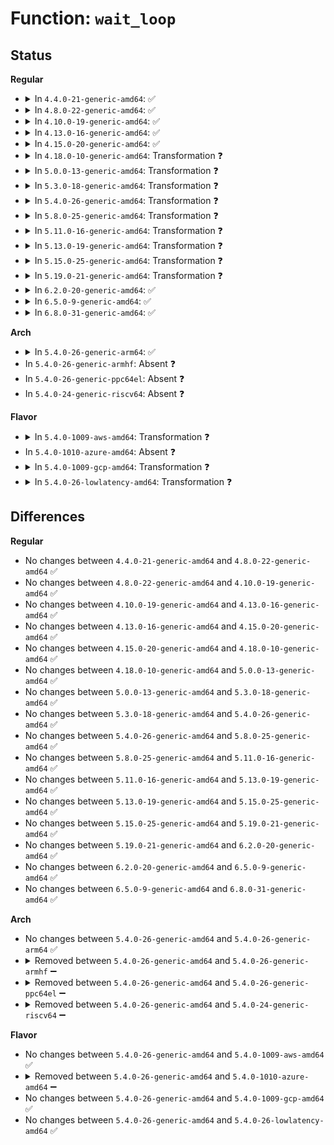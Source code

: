 # Function: <code>wait_loop</code>

## Status
<b>Regular</b>
<ul>
<li>
<details>
<summary>In <code>4.4.0-21-generic-amd64</code>: ✅</summary>

```c
bool wait_loop(long unsigned int start, unsigned int max_delay, unsigned int * seconds_waited)
```

```json
{
  "name": "wait_loop",
  "collision_type": "Unique Static",
  "inline_type": "No",
  "funcs": [
    {
      "addr": 18446744071583895984,
      "name": "wait_loop",
      "external": false,
      "loc": "drivers/xen/xenbus/xenbus_probe_frontend.c:263",
      "file": "drivers/xen/xenbus/xenbus_probe_frontend.c",
      "inline": "seen, unknown",
      "caller_inline": [],
      "caller_func": [
        "drivers/xen/xenbus/xenbus_probe_frontend.c:wait_for_devices",
        "drivers/xen/xenbus/xenbus_probe_frontend.c:wait_for_devices"
      ]
    }
  ],
  "symbols": [
    {
      "addr": 18446744071583895984,
      "name": "wait_loop",
      "section": ".text",
      "bind": "STB_LOCAL",
      "size": 143
    }
  ]
}
```
</details>
</li>
<li>
<details>
<summary>In <code>4.8.0-22-generic-amd64</code>: ✅</summary>

```c
bool wait_loop(long unsigned int start, unsigned int max_delay, unsigned int * seconds_waited)
```

```json
{
  "name": "wait_loop",
  "collision_type": "Unique Static",
  "inline_type": "No",
  "funcs": [
    {
      "addr": 18446744071584227008,
      "name": "wait_loop",
      "external": false,
      "loc": "drivers/xen/xenbus/xenbus_probe_frontend.c:256",
      "file": "drivers/xen/xenbus/xenbus_probe_frontend.c",
      "inline": "seen, unknown",
      "caller_inline": [],
      "caller_func": [
        "drivers/xen/xenbus/xenbus_probe_frontend.c:wait_for_devices",
        "drivers/xen/xenbus/xenbus_probe_frontend.c:wait_for_devices"
      ]
    }
  ],
  "symbols": [
    {
      "addr": 18446744071584227008,
      "name": "wait_loop",
      "section": ".text",
      "bind": "STB_LOCAL",
      "size": 143
    }
  ]
}
```
</details>
</li>
<li>
<details>
<summary>In <code>4.10.0-19-generic-amd64</code>: ✅</summary>

```c
bool wait_loop(long unsigned int start, unsigned int max_delay, unsigned int * seconds_waited)
```

```json
{
  "name": "wait_loop",
  "collision_type": "Unique Static",
  "inline_type": "No",
  "funcs": [
    {
      "addr": 18446744071584408464,
      "name": "wait_loop",
      "external": false,
      "loc": "drivers/xen/xenbus/xenbus_probe_frontend.c:256",
      "file": "drivers/xen/xenbus/xenbus_probe_frontend.c",
      "inline": "seen, unknown",
      "caller_inline": [],
      "caller_func": [
        "drivers/xen/xenbus/xenbus_probe_frontend.c:wait_for_devices",
        "drivers/xen/xenbus/xenbus_probe_frontend.c:wait_for_devices"
      ]
    }
  ],
  "symbols": [
    {
      "addr": 18446744071584408464,
      "name": "wait_loop",
      "section": ".text",
      "bind": "STB_LOCAL",
      "size": 143
    }
  ]
}
```
</details>
</li>
<li>
<details>
<summary>In <code>4.13.0-16-generic-amd64</code>: ✅</summary>

```c
bool wait_loop(long unsigned int start, unsigned int max_delay, unsigned int * seconds_waited)
```

```json
{
  "name": "wait_loop",
  "collision_type": "Unique Static",
  "inline_type": "No",
  "funcs": [
    {
      "addr": 18446744071584491552,
      "name": "wait_loop",
      "external": false,
      "loc": "drivers/xen/xenbus/xenbus_probe_frontend.c:255",
      "file": "drivers/xen/xenbus/xenbus_probe_frontend.c",
      "inline": "seen, unknown",
      "caller_inline": [],
      "caller_func": [
        "drivers/xen/xenbus/xenbus_probe_frontend.c:wait_for_devices",
        "drivers/xen/xenbus/xenbus_probe_frontend.c:wait_for_devices"
      ]
    }
  ],
  "symbols": [
    {
      "addr": 18446744071584491552,
      "name": "wait_loop",
      "section": ".text",
      "bind": "STB_LOCAL",
      "size": 143
    }
  ]
}
```
</details>
</li>
<li>
<details>
<summary>In <code>4.15.0-20-generic-amd64</code>: ✅</summary>

```c
bool wait_loop(long unsigned int start, unsigned int max_delay, unsigned int * seconds_waited)
```

```json
{
  "name": "wait_loop",
  "collision_type": "Unique Static",
  "inline_type": "No",
  "funcs": [
    {
      "addr": 18446744071584901920,
      "name": "wait_loop",
      "external": false,
      "loc": "drivers/xen/xenbus/xenbus_probe_frontend.c:255",
      "file": "drivers/xen/xenbus/xenbus_probe_frontend.c",
      "inline": "seen, unknown",
      "caller_inline": [],
      "caller_func": [
        "drivers/xen/xenbus/xenbus_probe_frontend.c:wait_for_devices",
        "drivers/xen/xenbus/xenbus_probe_frontend.c:wait_for_devices"
      ]
    }
  ],
  "symbols": [
    {
      "addr": 18446744071584901920,
      "name": "wait_loop",
      "section": ".text",
      "bind": "STB_LOCAL",
      "size": 143
    }
  ]
}
```
</details>
</li>
<li>
<details>
<summary>In <code>4.18.0-10-generic-amd64</code>: Transformation ❓</summary>

```c
bool wait_loop(long unsigned int start, unsigned int max_delay, unsigned int * seconds_waited)
```

```json
{
  "name": "wait_loop",
  "collision_type": "Unique Static",
  "inline_type": "No",
  "funcs": [
    {
      "addr": 0,
      "name": "wait_loop",
      "external": false,
      "loc": "drivers/xen/xenbus/xenbus_probe_frontend.c:255",
      "file": "drivers/xen/xenbus/xenbus_probe_frontend.c",
      "inline": "seen, unknown",
      "caller_inline": [],
      "caller_func": [
        "drivers/xen/xenbus/xenbus_probe_frontend.c:wait_for_devices",
        "drivers/xen/xenbus/xenbus_probe_frontend.c:wait_for_devices"
      ]
    }
  ],
  "symbols": [
    {
      "addr": 18446744071585133328,
      "name": "wait_loop",
      "section": ".text",
      "bind": "STB_LOCAL",
      "size": 67
    },
    {
      "addr": 18446744071585134763,
      "name": "wait_loop.cold.5",
      "section": ".text",
      "bind": "STB_LOCAL",
      "size": 87
    }
  ]
}
```
</details>
</li>
<li>
<details>
<summary>In <code>5.0.0-13-generic-amd64</code>: Transformation ❓</summary>

```c
bool wait_loop(long unsigned int start, unsigned int max_delay, unsigned int * seconds_waited)
```

```json
{
  "name": "wait_loop",
  "collision_type": "Unique Static",
  "inline_type": "No",
  "funcs": [
    {
      "addr": 0,
      "name": "wait_loop",
      "external": false,
      "loc": "drivers/xen/xenbus/xenbus_probe_frontend.c:255",
      "file": "drivers/xen/xenbus/xenbus_probe_frontend.c",
      "inline": "seen, unknown",
      "caller_inline": [],
      "caller_func": [
        "drivers/xen/xenbus/xenbus_probe_frontend.c:wait_for_devices",
        "drivers/xen/xenbus/xenbus_probe_frontend.c:wait_for_devices"
      ]
    }
  ],
  "symbols": [
    {
      "addr": 18446744071585244128,
      "name": "wait_loop",
      "section": ".text",
      "bind": "STB_LOCAL",
      "size": 67
    },
    {
      "addr": 18446744071585245563,
      "name": "wait_loop.cold.5",
      "section": ".text",
      "bind": "STB_LOCAL",
      "size": 87
    }
  ]
}
```
</details>
</li>
<li>
<details>
<summary>In <code>5.3.0-18-generic-amd64</code>: Transformation ❓</summary>

```c
bool wait_loop(long unsigned int start, unsigned int max_delay, unsigned int * seconds_waited)
```

```json
{
  "name": "wait_loop",
  "collision_type": "Unique Static",
  "inline_type": "No",
  "funcs": [
    {
      "addr": 0,
      "name": "wait_loop",
      "external": false,
      "loc": "drivers/xen/xenbus/xenbus_probe_frontend.c:256",
      "file": "drivers/xen/xenbus/xenbus_probe_frontend.c",
      "inline": "seen, unknown",
      "caller_inline": [],
      "caller_func": [
        "drivers/xen/xenbus/xenbus_probe_frontend.c:wait_for_devices",
        "drivers/xen/xenbus/xenbus_probe_frontend.c:wait_for_devices"
      ]
    }
  ],
  "symbols": [
    {
      "addr": 18446744071585456528,
      "name": "wait_loop",
      "section": ".text",
      "bind": "STB_LOCAL",
      "size": 67
    },
    {
      "addr": 18446744071585457930,
      "name": "wait_loop.cold",
      "section": ".text",
      "bind": "STB_LOCAL",
      "size": 85
    }
  ]
}
```
</details>
</li>
<li>
<details>
<summary>In <code>5.4.0-26-generic-amd64</code>: Transformation ❓</summary>

```c
bool wait_loop(long unsigned int start, unsigned int max_delay, unsigned int * seconds_waited)
```

```json
{
  "name": "wait_loop",
  "collision_type": "Unique Static",
  "inline_type": "No",
  "funcs": [
    {
      "addr": 0,
      "name": "wait_loop",
      "external": false,
      "loc": "drivers/xen/xenbus/xenbus_probe_frontend.c:256",
      "file": "drivers/xen/xenbus/xenbus_probe_frontend.c",
      "inline": "seen, unknown",
      "caller_inline": [],
      "caller_func": [
        "drivers/xen/xenbus/xenbus_probe_frontend.c:wait_for_devices",
        "drivers/xen/xenbus/xenbus_probe_frontend.c:wait_for_devices"
      ]
    }
  ],
  "symbols": [
    {
      "addr": 18446744071585597040,
      "name": "wait_loop",
      "section": ".text",
      "bind": "STB_LOCAL",
      "size": 67
    },
    {
      "addr": 18446744071585598442,
      "name": "wait_loop.cold",
      "section": ".text",
      "bind": "STB_LOCAL",
      "size": 85
    }
  ]
}
```
</details>
</li>
<li>
<details>
<summary>In <code>5.8.0-25-generic-amd64</code>: Transformation ❓</summary>

```c
bool wait_loop(long unsigned int start, unsigned int max_delay, unsigned int * seconds_waited)
```

```json
{
  "name": "wait_loop",
  "collision_type": "Unique Static",
  "inline_type": "No",
  "funcs": [
    {
      "addr": 0,
      "name": "wait_loop",
      "external": false,
      "loc": "drivers/xen/xenbus/xenbus_probe_frontend.c:277",
      "file": "drivers/xen/xenbus/xenbus_probe_frontend.c",
      "inline": "seen, unknown",
      "caller_inline": [],
      "caller_func": [
        "drivers/xen/xenbus/xenbus_probe_frontend.c:wait_for_devices",
        "drivers/xen/xenbus/xenbus_probe_frontend.c:wait_for_devices"
      ]
    }
  ],
  "symbols": [
    {
      "addr": 18446744071586319472,
      "name": "wait_loop",
      "section": ".text",
      "bind": "STB_LOCAL",
      "size": 66
    },
    {
      "addr": 18446744071586320980,
      "name": "wait_loop.cold",
      "section": ".text",
      "bind": "STB_LOCAL",
      "size": 85
    }
  ]
}
```
</details>
</li>
<li>
<details>
<summary>In <code>5.11.0-16-generic-amd64</code>: Transformation ❓</summary>

```c
bool wait_loop(long unsigned int start, unsigned int max_delay, unsigned int * seconds_waited)
```

```json
{
  "name": "wait_loop",
  "collision_type": "Unique Static",
  "inline_type": "No",
  "funcs": [
    {
      "addr": 0,
      "name": "wait_loop",
      "external": false,
      "loc": "drivers/xen/xenbus/xenbus_probe_frontend.c:277",
      "file": "drivers/xen/xenbus/xenbus_probe_frontend.c",
      "inline": "seen, unknown",
      "caller_inline": [],
      "caller_func": [
        "drivers/xen/xenbus/xenbus_probe_frontend.c:wait_for_devices",
        "drivers/xen/xenbus/xenbus_probe_frontend.c:wait_for_devices"
      ]
    }
  ],
  "symbols": [
    {
      "addr": 18446744071586438096,
      "name": "wait_loop",
      "section": ".text",
      "bind": "STB_LOCAL",
      "size": 66
    },
    {
      "addr": 18446744071591450589,
      "name": "wait_loop.cold",
      "section": ".text",
      "bind": "STB_LOCAL",
      "size": 85
    }
  ]
}
```
</details>
</li>
<li>
<details>
<summary>In <code>5.13.0-19-generic-amd64</code>: Transformation ❓</summary>

```c
bool wait_loop(long unsigned int start, unsigned int max_delay, unsigned int * seconds_waited)
```

```json
{
  "name": "wait_loop",
  "collision_type": "Unique Static",
  "inline_type": "No",
  "funcs": [
    {
      "addr": 0,
      "name": "wait_loop",
      "external": false,
      "loc": "drivers/xen/xenbus/xenbus_probe_frontend.c:277",
      "file": "drivers/xen/xenbus/xenbus_probe_frontend.c",
      "inline": "seen, unknown",
      "caller_inline": [],
      "caller_func": [
        "drivers/xen/xenbus/xenbus_probe_frontend.c:wait_for_devices",
        "drivers/xen/xenbus/xenbus_probe_frontend.c:wait_for_devices"
      ]
    }
  ],
  "symbols": [
    {
      "addr": 18446744071586322256,
      "name": "wait_loop",
      "section": ".text",
      "bind": "STB_LOCAL",
      "size": 64
    },
    {
      "addr": 18446744071591392376,
      "name": "wait_loop.cold",
      "section": ".text",
      "bind": "STB_LOCAL",
      "size": 74
    }
  ]
}
```
</details>
</li>
<li>
<details>
<summary>In <code>5.15.0-25-generic-amd64</code>: Transformation ❓</summary>

```c
bool wait_loop(long unsigned int start, unsigned int max_delay, unsigned int * seconds_waited)
```

```json
{
  "name": "wait_loop",
  "collision_type": "Unique Static",
  "inline_type": "No",
  "funcs": [
    {
      "addr": 0,
      "name": "wait_loop",
      "external": false,
      "loc": "drivers/xen/xenbus/xenbus_probe_frontend.c:277",
      "file": "drivers/xen/xenbus/xenbus_probe_frontend.c",
      "inline": "seen, unknown",
      "caller_inline": [],
      "caller_func": [
        "drivers/xen/xenbus/xenbus_probe_frontend.c:wait_for_devices",
        "drivers/xen/xenbus/xenbus_probe_frontend.c:wait_for_devices"
      ]
    }
  ],
  "symbols": [
    {
      "addr": 18446744071586841968,
      "name": "wait_loop",
      "section": ".text",
      "bind": "STB_LOCAL",
      "size": 64
    },
    {
      "addr": 18446744071592436599,
      "name": "wait_loop.cold",
      "section": ".text",
      "bind": "STB_LOCAL",
      "size": 74
    }
  ]
}
```
</details>
</li>
<li>
<details>
<summary>In <code>5.19.0-21-generic-amd64</code>: Transformation ❓</summary>

```c
bool wait_loop(long unsigned int start, unsigned int max_delay, unsigned int * seconds_waited)
```

```json
{
  "name": "wait_loop",
  "collision_type": "Unique Static",
  "inline_type": "No",
  "funcs": [
    {
      "addr": 0,
      "name": "wait_loop",
      "external": false,
      "loc": "drivers/xen/xenbus/xenbus_probe_frontend.c:269",
      "file": "drivers/xen/xenbus/xenbus_probe_frontend.c",
      "inline": "seen, unknown",
      "caller_inline": [],
      "caller_func": [
        "drivers/xen/xenbus/xenbus_probe_frontend.c:wait_for_devices",
        "drivers/xen/xenbus/xenbus_probe_frontend.c:wait_for_devices"
      ]
    }
  ],
  "symbols": [
    {
      "addr": 18446744071588126608,
      "name": "wait_loop",
      "section": ".text",
      "bind": "STB_LOCAL",
      "size": 92
    },
    {
      "addr": 18446744071594304632,
      "name": "wait_loop.cold",
      "section": ".text",
      "bind": "STB_LOCAL",
      "size": 74
    }
  ]
}
```
</details>
</li>
<li>
<details>
<summary>In <code>6.2.0-20-generic-amd64</code>: ✅</summary>

```c
bool wait_loop(long unsigned int start, unsigned int max_delay, unsigned int * seconds_waited)
```

```json
{
  "name": "wait_loop",
  "collision_type": "Unique Static",
  "inline_type": "No",
  "funcs": [
    {
      "addr": 18446744071589514080,
      "name": "wait_loop",
      "external": false,
      "loc": "drivers/xen/xenbus/xenbus_probe_frontend.c:269",
      "file": "drivers/xen/xenbus/xenbus_probe_frontend.c",
      "inline": "seen, unknown",
      "caller_inline": [],
      "caller_func": [
        "drivers/xen/xenbus/xenbus_probe_frontend.c:wait_for_devices",
        "drivers/xen/xenbus/xenbus_probe_frontend.c:wait_for_devices"
      ]
    }
  ],
  "symbols": [
    {
      "addr": 18446744071589514080,
      "name": "wait_loop",
      "section": ".text",
      "bind": "STB_LOCAL",
      "size": 157
    }
  ]
}
```
</details>
</li>
<li>
<details>
<summary>In <code>6.5.0-9-generic-amd64</code>: ✅</summary>

```c
bool wait_loop(long unsigned int start, unsigned int max_delay, unsigned int * seconds_waited)
```

```json
{
  "name": "wait_loop",
  "collision_type": "Unique Static",
  "inline_type": "No",
  "funcs": [
    {
      "addr": 18446744071589815056,
      "name": "wait_loop",
      "external": false,
      "loc": "drivers/xen/xenbus/xenbus_probe_frontend.c:269",
      "file": "drivers/xen/xenbus/xenbus_probe_frontend.c",
      "inline": "seen, unknown",
      "caller_inline": [],
      "caller_func": [
        "drivers/xen/xenbus/xenbus_probe_frontend.c:wait_for_devices",
        "drivers/xen/xenbus/xenbus_probe_frontend.c:wait_for_devices"
      ]
    }
  ],
  "symbols": [
    {
      "addr": 18446744071589815056,
      "name": "wait_loop",
      "section": ".text",
      "bind": "STB_LOCAL",
      "size": 157
    }
  ]
}
```
</details>
</li>
<li>
<details>
<summary>In <code>6.8.0-31-generic-amd64</code>: ✅</summary>

```c
bool wait_loop(long unsigned int start, unsigned int max_delay, unsigned int * seconds_waited)
```

```json
{
  "name": "wait_loop",
  "collision_type": "Unique Static",
  "inline_type": "No",
  "funcs": [
    {
      "addr": 18446744071590151424,
      "name": "wait_loop",
      "external": false,
      "loc": "drivers/xen/xenbus/xenbus_probe_frontend.c:269",
      "file": "drivers/xen/xenbus/xenbus_probe_frontend.c",
      "inline": "seen, unknown",
      "caller_inline": [],
      "caller_func": [
        "drivers/xen/xenbus/xenbus_probe_frontend.c:wait_for_devices",
        "drivers/xen/xenbus/xenbus_probe_frontend.c:wait_for_devices"
      ]
    }
  ],
  "symbols": [
    {
      "addr": 18446744071590151424,
      "name": "wait_loop",
      "section": ".text",
      "bind": "STB_LOCAL",
      "size": 157
    }
  ]
}
```
</details>
</li>
</ul>
<b>Arch</b>
<ul>
<li>
<details>
<summary>In <code>5.4.0-26-generic-arm64</code>: ✅</summary>

```c
bool wait_loop(long unsigned int start, unsigned int max_delay, unsigned int * seconds_waited)
```

```json
{
  "name": "wait_loop",
  "collision_type": "Unique Static",
  "inline_type": "No",
  "funcs": [
    {
      "addr": 18446603336498263904,
      "name": "wait_loop",
      "external": false,
      "loc": "drivers/xen/xenbus/xenbus_probe_frontend.c:256",
      "file": "drivers/xen/xenbus/xenbus_probe_frontend.c",
      "inline": "seen, unknown",
      "caller_inline": [],
      "caller_func": [
        "drivers/xen/xenbus/xenbus_probe_frontend.c:wait_for_devices",
        "drivers/xen/xenbus/xenbus_probe_frontend.c:wait_for_devices"
      ]
    }
  ],
  "symbols": [
    {
      "addr": 18446603336498263904,
      "name": "wait_loop",
      "section": ".text",
      "bind": "STB_LOCAL",
      "size": 176
    }
  ]
}
```
</details>
</li>
<li>
In <code>5.4.0-26-generic-armhf</code>: Absent ❓
</li>
<li>
In <code>5.4.0-26-generic-ppc64el</code>: Absent ❓
</li>
<li>
In <code>5.4.0-24-generic-riscv64</code>: Absent ❓
</li>
</ul>
<b>Flavor</b>
<ul>
<li>
<details>
<summary>In <code>5.4.0-1009-aws-amd64</code>: Transformation ❓</summary>

```c
bool wait_loop(long unsigned int start, unsigned int max_delay, unsigned int * seconds_waited)
```

```json
{
  "name": "wait_loop",
  "collision_type": "Unique Static",
  "inline_type": "No",
  "funcs": [
    {
      "addr": 0,
      "name": "wait_loop",
      "external": false,
      "loc": "drivers/xen/xenbus/xenbus_probe_frontend.c:256",
      "file": "drivers/xen/xenbus/xenbus_probe_frontend.c",
      "inline": "seen, unknown",
      "caller_inline": [],
      "caller_func": [
        "drivers/xen/xenbus/xenbus_probe_frontend.c:wait_for_devices",
        "drivers/xen/xenbus/xenbus_probe_frontend.c:wait_for_devices"
      ]
    }
  ],
  "symbols": [
    {
      "addr": 18446744071585359664,
      "name": "wait_loop",
      "section": ".text",
      "bind": "STB_LOCAL",
      "size": 67
    },
    {
      "addr": 18446744071585361066,
      "name": "wait_loop.cold",
      "section": ".text",
      "bind": "STB_LOCAL",
      "size": 85
    }
  ]
}
```
</details>
</li>
<li>
In <code>5.4.0-1010-azure-amd64</code>: Absent ❓
</li>
<li>
<details>
<summary>In <code>5.4.0-1009-gcp-amd64</code>: Transformation ❓</summary>

```c
bool wait_loop(long unsigned int start, unsigned int max_delay, unsigned int * seconds_waited)
```

```json
{
  "name": "wait_loop",
  "collision_type": "Unique Static",
  "inline_type": "No",
  "funcs": [
    {
      "addr": 0,
      "name": "wait_loop",
      "external": false,
      "loc": "drivers/xen/xenbus/xenbus_probe_frontend.c:256",
      "file": "drivers/xen/xenbus/xenbus_probe_frontend.c",
      "inline": "seen, unknown",
      "caller_inline": [],
      "caller_func": [
        "drivers/xen/xenbus/xenbus_probe_frontend.c:wait_for_devices",
        "drivers/xen/xenbus/xenbus_probe_frontend.c:wait_for_devices"
      ]
    }
  ],
  "symbols": [
    {
      "addr": 18446744071585547440,
      "name": "wait_loop",
      "section": ".text",
      "bind": "STB_LOCAL",
      "size": 67
    },
    {
      "addr": 18446744071585548842,
      "name": "wait_loop.cold",
      "section": ".text",
      "bind": "STB_LOCAL",
      "size": 85
    }
  ]
}
```
</details>
</li>
<li>
<details>
<summary>In <code>5.4.0-26-lowlatency-amd64</code>: Transformation ❓</summary>

```c
bool wait_loop(long unsigned int start, unsigned int max_delay, unsigned int * seconds_waited)
```

```json
{
  "name": "wait_loop",
  "collision_type": "Unique Static",
  "inline_type": "No",
  "funcs": [
    {
      "addr": 0,
      "name": "wait_loop",
      "external": false,
      "loc": "drivers/xen/xenbus/xenbus_probe_frontend.c:256",
      "file": "drivers/xen/xenbus/xenbus_probe_frontend.c",
      "inline": "seen, unknown",
      "caller_inline": [],
      "caller_func": [
        "drivers/xen/xenbus/xenbus_probe_frontend.c:wait_for_devices",
        "drivers/xen/xenbus/xenbus_probe_frontend.c:wait_for_devices"
      ]
    }
  ],
  "symbols": [
    {
      "addr": 18446744071585655408,
      "name": "wait_loop",
      "section": ".text",
      "bind": "STB_LOCAL",
      "size": 67
    },
    {
      "addr": 18446744071585656810,
      "name": "wait_loop.cold",
      "section": ".text",
      "bind": "STB_LOCAL",
      "size": 85
    }
  ]
}
```
</details>
</li>
</ul>

## Differences
<b>Regular</b>
<ul>
<li>
No changes between <code>4.4.0-21-generic-amd64</code> and <code>4.8.0-22-generic-amd64</code> ✅
</li>
<li>
No changes between <code>4.8.0-22-generic-amd64</code> and <code>4.10.0-19-generic-amd64</code> ✅
</li>
<li>
No changes between <code>4.10.0-19-generic-amd64</code> and <code>4.13.0-16-generic-amd64</code> ✅
</li>
<li>
No changes between <code>4.13.0-16-generic-amd64</code> and <code>4.15.0-20-generic-amd64</code> ✅
</li>
<li>
No changes between <code>4.15.0-20-generic-amd64</code> and <code>4.18.0-10-generic-amd64</code> ✅
</li>
<li>
No changes between <code>4.18.0-10-generic-amd64</code> and <code>5.0.0-13-generic-amd64</code> ✅
</li>
<li>
No changes between <code>5.0.0-13-generic-amd64</code> and <code>5.3.0-18-generic-amd64</code> ✅
</li>
<li>
No changes between <code>5.3.0-18-generic-amd64</code> and <code>5.4.0-26-generic-amd64</code> ✅
</li>
<li>
No changes between <code>5.4.0-26-generic-amd64</code> and <code>5.8.0-25-generic-amd64</code> ✅
</li>
<li>
No changes between <code>5.8.0-25-generic-amd64</code> and <code>5.11.0-16-generic-amd64</code> ✅
</li>
<li>
No changes between <code>5.11.0-16-generic-amd64</code> and <code>5.13.0-19-generic-amd64</code> ✅
</li>
<li>
No changes between <code>5.13.0-19-generic-amd64</code> and <code>5.15.0-25-generic-amd64</code> ✅
</li>
<li>
No changes between <code>5.15.0-25-generic-amd64</code> and <code>5.19.0-21-generic-amd64</code> ✅
</li>
<li>
No changes between <code>5.19.0-21-generic-amd64</code> and <code>6.2.0-20-generic-amd64</code> ✅
</li>
<li>
No changes between <code>6.2.0-20-generic-amd64</code> and <code>6.5.0-9-generic-amd64</code> ✅
</li>
<li>
No changes between <code>6.5.0-9-generic-amd64</code> and <code>6.8.0-31-generic-amd64</code> ✅
</li>
</ul>
<b>Arch</b>
<ul>
<li>
No changes between <code>5.4.0-26-generic-amd64</code> and <code>5.4.0-26-generic-arm64</code> ✅
</li>
<li>
<details>
<summary>Removed between <code>5.4.0-26-generic-amd64</code> and <code>5.4.0-26-generic-armhf</code> ➖</summary>

```c
bool wait_loop(long unsigned int start, unsigned int max_delay, unsigned int * seconds_waited)
```
</details>
</li>
<li>
<details>
<summary>Removed between <code>5.4.0-26-generic-amd64</code> and <code>5.4.0-26-generic-ppc64el</code> ➖</summary>

```c
bool wait_loop(long unsigned int start, unsigned int max_delay, unsigned int * seconds_waited)
```
</details>
</li>
<li>
<details>
<summary>Removed between <code>5.4.0-26-generic-amd64</code> and <code>5.4.0-24-generic-riscv64</code> ➖</summary>

```c
bool wait_loop(long unsigned int start, unsigned int max_delay, unsigned int * seconds_waited)
```
</details>
</li>
</ul>
<b>Flavor</b>
<ul>
<li>
No changes between <code>5.4.0-26-generic-amd64</code> and <code>5.4.0-1009-aws-amd64</code> ✅
</li>
<li>
<details>
<summary>Removed between <code>5.4.0-26-generic-amd64</code> and <code>5.4.0-1010-azure-amd64</code> ➖</summary>

```c
bool wait_loop(long unsigned int start, unsigned int max_delay, unsigned int * seconds_waited)
```
</details>
</li>
<li>
No changes between <code>5.4.0-26-generic-amd64</code> and <code>5.4.0-1009-gcp-amd64</code> ✅
</li>
<li>
No changes between <code>5.4.0-26-generic-amd64</code> and <code>5.4.0-26-lowlatency-amd64</code> ✅
</li>
</ul>

